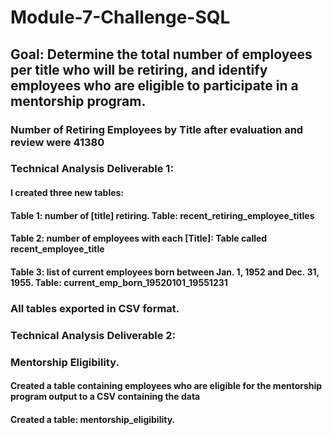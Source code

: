 # Module-7-Challenge-SQL

## Goal: Determine the total number of employees per title who will be retiring, and identify employees who are eligible to participate in a mentorship program.

### Number of Retiring Employees by Title after evaluation and review were 41380

### Technical Analysis Deliverable 1: 
#### I created three new tables:
#### Table 1: number of [title] retiring. Table: recent_retiring_employee_titles
#### Table 2: number of employees with each [Title]: Table called recent_employee_title
#### Table 3: list of current employees born between Jan. 1, 1952 and Dec. 31, 1955. Table: current_emp_born_19520101_19551231

### All tables exported in CSV format.

### Technical Analysis Deliverable 2: 
### Mentorship Eligibility. 
####  Created a table containing employees who are eligible for the mentorship program output to a CSV containing the data

#### Created a table: mentorship_eligibility. 
